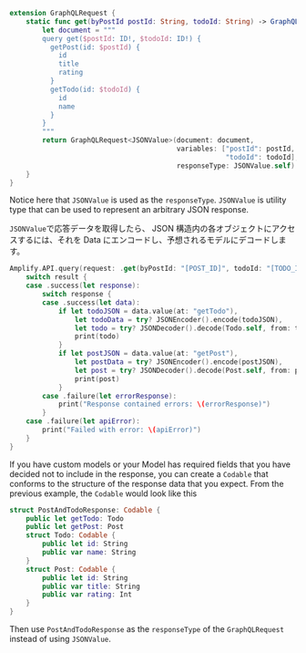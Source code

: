 ```swift
extension GraphQLRequest {
    static func get(byPostId postId: String, todoId: String) -> GraphQLRequest<JSONValue> {
        let document = """
        query get($postId: ID!, $todoId: ID!) {
          getPost(id: $postId) {
            id
            title
            rating
          }
          getTodo(id: $todoId) {
            id
            name
          }
        }
        """
        return GraphQLRequest<JSONValue>(document: document,
                                         variables: ["postId": postId,
                                                     "todoId": todoId],
                                         responseType: JSONValue.self)
    }
}
```
Notice here that `JSONValue` is used as the `responseType`. `JSONValue` is utility type that can be used to represent an arbitrary JSON response.

`JSONValue`で応答データを取得したら、 JSON 構造内の各オブジェクトにアクセスするには、それを Data にエンコードし、予想されるモデルにデコードします。

```swift
Amplify.API.query(request: .get(byPostId: "[POST_ID]", todoId: "[TODO_ID]")) { result in
    switch result {
    case .success(let response):
        switch response {
        case .success(let data):
            if let todoJSON = data.value(at: "getTodo"),
                let todoData = try? JSONEncoder().encode(todoJSON),
                let todo = try? JSONDecoder().decode(Todo.self, from: todoData) {
                print(todo)
            }
            if let postJSON = data.value(at: "getPost"),
                let postData = try? JSONEncoder().encode(postJSON),
                let post = try? JSONDecoder().decode(Post.self, from: postData) {
                print(post)
            }
        case .failure(let errorResponse):
            print("Response contained errors: \(errorResponse)")
        }
    case .failure(let apiError):
        print("Failed with error: \(apiError)")
    }
}
```

If you have custom models or your Model has required fields that you have decided not to include in the response, you can create a `Codable` that conforms to the structure of the response data that you expect. From the previous example, the `Codable` would look like this

```swift
struct PostAndTodoResponse: Codable {
    public let getTodo: Todo
    public let getPost: Post
    struct Todo: Codable {
        public let id: String
        public var name: String
    }
    struct Post: Codable {
        public let id: String
        public var title: String
        public var rating: Int
    }
}
```
Then use `PostAndTodoResponse` as the `responseType` of the `GraphQLRequest` instead of using `JSONValue`.